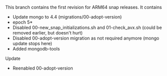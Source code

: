 This branch contains the first revision for ARM64 snap releases. It contains
- Update mongo to 4.4 (migrations/00-adopt-version)
- epoch 5*
- Disabled 00-new_snap_initializations.sh and 01-check_avx.sh (could be removed earlier, but doesn't hurt)
- Disabled 00-adopt-version migration as not required anymore (mongo update stops here)
- Added mongodb-tools

Update
- Reenabled 00-adopt-version